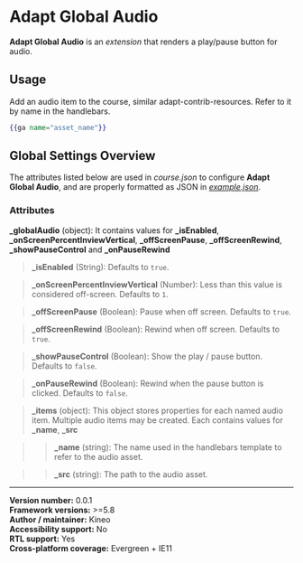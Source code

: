 # Adapt Global Audio

**Adapt Global Audio** is an *extension* that renders a play/pause button for audio.

## Usage
Add an audio item to the course, similar adapt-contrib-resources. Refer to it by name in the handlebars.

```hbs
{{ga name="asset_name"}}
```

## Global Settings Overview

The attributes listed below are used in *course.json* to configure **Adapt Global Audio**, and are properly formatted as JSON in [*example.json*](https://github.com/cgkineo/adapt-globalAudio/blob/master/example.json).

### Attributes

**\_globalAudio** (object): It contains values for **\_isEnabled**, **\_onScreenPercentInviewVertical**, **\_offScreenPause**, **\_offScreenRewind**, **\_showPauseControl** and **\_onPauseRewind**

>**\_isEnabled** (String): Defaults to `true`.

>**\_onScreenPercentInviewVertical** (Number): Less than this value is considered off-screen. Defaults to `1`.

>**\_offScreenPause** (Boolean): Pause when off screen. Defaults to `true`.

>**\_offScreenRewind** (Boolean): Rewind when off screen. Defaults to `true`.

>**\_showPauseControl** (Boolean): Show the play / pause button. Defaults to `false`.

>**\_onPauseRewind** (Boolean): Rewind when the pause button is clicked. Defaults to `false`.

>**\_items** (object):  This object stores properties for each named audio item. Multiple audio items may be created. Each contains values for **\_name**, **_src**

>>**\_name** (string):  The name used in the handlebars template to refer to the audio asset.

>>**\_src** (string):  The path to the audio asset.

----------------------------
**Version number:**  0.0.1   
**Framework versions:**  >=5.8   
**Author / maintainer:** Kineo   
**Accessibility support:** No   
**RTL support:** Yes   
**Cross-platform coverage:** Evergreen + IE11   
